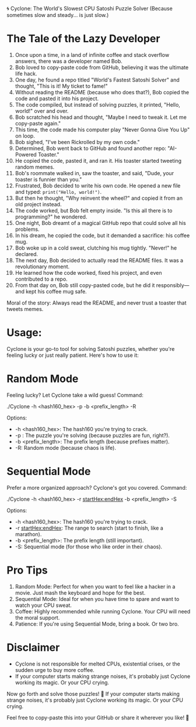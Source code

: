 🌀 Cyclone: The World's Slowest CPU Satoshi Puzzle Solver
(Because sometimes slow and steady... is just slow.)


# The Tale of the Lazy Developer

1. Once upon a time, in a land of infinite coffee and stack overflow answers, there was a developer named Bob.
2. Bob loved to copy-paste code from GitHub, believing it was the ultimate life hack.
3. One day, he found a repo titled "World's Fastest Satoshi Solver" and thought, "This is it! My ticket to fame!"
4. Without reading the README (because who does that?), Bob copied the code and pasted it into his project.
5. The code compiled, but instead of solving puzzles, it printed, "Hello, world!" over and over.
6. Bob scratched his head and thought, "Maybe I need to tweak it. Let me copy-paste again."
7. This time, the code made his computer play "Never Gonna Give You Up" on loop.
8. Bob sighed, "I've been Rickrolled by my own code."
9. Determined, Bob went back to GitHub and found another repo: "AI-Powered Toaster."
10. He copied the code, pasted it, and ran it. His toaster started tweeting random memes.
11. Bob's roommate walked in, saw the toaster, and said, "Dude, your toaster is funnier than you."
12. Frustrated, Bob decided to write his own code. He opened a new file and typed: `print("Hello, world!")`.
13. But then he thought, "Why reinvent the wheel?" and copied it from an old project instead.
14. The code worked, but Bob felt empty inside. "Is this all there is to programming?" he wondered.
15. One night, Bob dreamt of a magical GitHub repo that could solve all his problems.
16. In his dream, he copied the code, but it demanded a sacrifice: his coffee mug.
17. Bob woke up in a cold sweat, clutching his mug tightly. "Never!" he declared.
18. The next day, Bob decided to actually read the README files. It was a revolutionary moment.
19. He learned how the code worked, fixed his project, and even contributed to a repo.
20. From that day on, Bob still copy-pasted code, but he did it responsibly—and kept his coffee mug safe.


Moral of the story: Always read the README, and never trust a toaster that tweets memes. 

# Usage:
Cyclone is your go-to tool for solving Satoshi puzzles, whether you're feeling lucky or just really patient. Here's how to use it:

# Random Mode 
Feeling lucky? Let Cyclone take a wild guess!
Command:

./Cyclone -h <hash160_hex> -p <puzzle> -b <prefix_length> -R

Options:
- -h <hash160_hex>: The hash160 you're trying to crack.
- -p <puzzle>: The puzzle you're solving (because puzzles are fun, right?).
- -b <prefix_length>: The prefix length (because prefixes matter).
- -R: Random mode (because chaos is life).

# Sequential Mode 
Prefer a more organized approach? Cyclone's got you covered.
Command:

./Cyclone -h <hash160_hex> -r <startHex:endHex> -b <prefix_length> -S

Options:
- -h <hash160_hex>: The hash160 you're trying to crack.
- -r <startHex:endHex>: The range to search (start to finish, like a marathon).
- -b <prefix_length>: The prefix length (still important).
- -S: Sequential mode (for those who like order in their chaos).

# Pro Tips 
1. Random Mode: Perfect for when you want to feel like a hacker in a movie. Just mash the keyboard and hope for the best.
2. Sequential Mode: Ideal for when you have time to spare and want to watch your CPU sweat.
3. Coffee: Highly recommended while running Cyclone. Your CPU will need the moral support.
4. Patience: If you're using Sequential Mode, bring a book. Or two bro.

# Disclaimer 
- Cyclone is not responsible for melted CPUs, existential crises, or the sudden urge to buy more coffee.
- If your computer starts making strange noises, it's probably just Cyclone working its magic. Or your CPU crying.

Now go forth and solve those puzzles! 🚀
If your computer starts making strange noises, it's probably just Cyclone working its magic. Or your CPU crying.

Feel free to copy-paste this into your GitHub or share it wherever you like! 🚀


